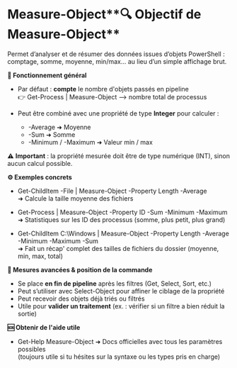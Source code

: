 # Measure-Object**🔍 Objectif de Measure-Object**

Permet d’analyser et de résumer des données issues d’objets PowerShell : comptage, somme, moyenne, min/max… au lieu d’un simple affichage brut.



**🧠 Fonctionnement général**

- Par défaut : **compte** le nombre d'objets passés en pipeline  
  👉 Get-Process | Measure-Object ⟶ nombre total de processus

- Peut être combiné avec une propriété de type **Integer** pour calculer :
  - -Average ➜ Moyenne
  - -Sum ➜ Somme
  - -Minimum / -Maximum ➜ Valeur min / max

⚠️ **Important** : la propriété mesurée doit être de type numérique (INT), sinon aucun calcul possible.



**⚙️ Exemples concrets**

- Get-ChildItem -File | Measure-Object -Property Length -Average  
  ➜ Calcule la taille moyenne des fichiers

- Get-Process | Measure-Object -Property ID -Sum -Minimum -Maximum  
  ➜ Statistiques sur les ID des processus (somme, plus petit, plus grand)

- Get-ChildItem C:\Windows | Measure-Object -Property Length -Average -Minimum -Maximum -Sum  
  ➜ Fait un récap' complet des tailles de fichiers du dossier (moyenne, min, max, total)



**🧩 Mesures avancées & position de la commande**

- Se place **en fin de pipeline** après les filtres (Get, Select, Sort, etc.)
- Peut s’utiliser avec Select-Object pour affiner le ciblage de la propriété
- Peut recevoir des objets déjà triés ou filtrés
- Utile pour **valider un traitement** (ex. : vérifier si un filtre a bien réduit la sortie)



**🆘 Obtenir de l'aide utile**

- Get-Help Measure-Object ➜ Docs officielles avec tous les paramètres possibles  
  (toujours utile si tu hésites sur la syntaxe ou les types pris en charge)
